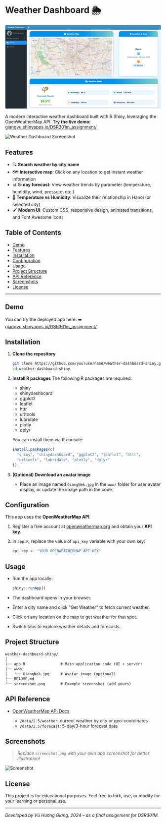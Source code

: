 # Weather Dashboard 🌦️

![Demo Screenshot](images/demo.png)

A modern interactive weather dashboard built with R Shiny, leveraging the OpenWeatherMap API.
**Try the live demo:** [giangvu.shinyapps.io/DSR301m\_assignment/](https://giangvu.shinyapps.io/DSR301m_assignment/)

![Weather Dashboard Screenshot](screenshot.png)

## Features

* 🔍 **Search weather by city name**
* 🗺️ **Interactive map**: Click on any location to get instant weather information
* 📊 **5-day forecast**: View weather trends by parameter (temperature, humidity, wind, pressure, etc.)
* 🌡️ **Temperature vs Humidity**: Visualize their relationship in Hanoi (or selected city)
* 🖌️ **Modern UI**: Custom CSS, responsive design, animated transitions, and Font Awesome icons

## Table of Contents

* [Demo](#demo)
* [Features](#features)
* [Installation](#installation)
* [Configuration](#configuration)
* [Usage](#usage)
* [Project Structure](#project-structure)
* [API Reference](#api-reference)
* [Screenshots](#screenshots)
* [License](#license)

---

## Demo

You can try the deployed app here:
➡️ [giangvu.shinyapps.io/DSR301m\_assignment/](https://giangvu.shinyapps.io/DSR301m_assignment/)

## Installation

1. **Clone the repository**

   ```bash
   git clone https://github.com/yourusername/weather-dashboard-shiny.git
   cd weather-dashboard-shiny
   ```

2. **Install R packages**
   The following R packages are required:

   * shiny
   * shinydashboard
   * ggplot2
   * leaflet
   * httr
   * urltools
   * lubridate
   * plotly
   * dplyr

   You can install them via R console:

   ```r
   install.packages(c(
     "shiny", "shinydashboard", "ggplot2", "leaflet", "httr",
     "urltools", "lubridate", "plotly", "dplyr"
   ))
   ```

3. **(Optional) Download an avatar image**

   * Place an image named `GiangNek.jpg` in the `www/` folder for user avatar display, or update the image path in the code.

## Configuration

This app uses the **OpenWeatherMap API**.

1. Register a free account at [openweathermap.org](https://openweathermap.org/) and obtain your **API key**.
2. In `app.R`, replace the value of `api_key` variable with your own key:

   ```r
   api_key <- "YOUR_OPENWEATHERMAP_API_KEY"
   ```

## Usage

* Run the app locally:

  ```r
  shiny::runApp()
  ```
* The dashboard opens in your browser.
* Enter a city name and click "Get Weather" to fetch current weather.
* Click on any location on the map to get weather for that spot.
* Switch tabs to explore weather details and forecasts.

## Project Structure

```
weather-dashboard-shiny/
│
├── app.R                # Main application code (UI + server)
├── www/
│   └── GiangNek.jpg     # Avatar image (optional)
├── README.md
└── screenshot.png       # Example screenshot (add yours)
```

## API Reference

* [OpenWeatherMap API Docs](https://openweathermap.org/current)

  * `/data/2.5/weather`: current weather by city or geo-coordinates
  * `/data/2.5/forecast`: 5-day/3-hour forecast data

## Screenshots

> *Replace `screenshot.png` with your own app screenshot for better illustration!*

![Screenshot](screenshot.png)

## License

This project is for educational purposes.
Feel free to fork, use, or modify for your learning or personal use.

---

*Developed by Vũ Hương Giang, 2024 – as a final assignment for DSR301M.*
